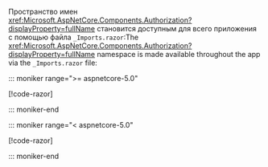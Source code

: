 <span data-ttu-id="0989e-101">Пространство имен <xref:Microsoft.AspNetCore.Components.Authorization?displayProperty=fullName> становится доступным для всего приложения с помощью файла `_Imports.razor`:</span><span class="sxs-lookup"><span data-stu-id="0989e-101">The <xref:Microsoft.AspNetCore.Components.Authorization?displayProperty=fullName> namespace is made available throughout the app via the `_Imports.razor` file:</span></span>

::: moniker range=">= aspnetcore-5.0"

[!code-razor[](imports-standalone-5x.razor?highlight=3)]

::: moniker-end

::: moniker range="< aspnetcore-5.0"

[!code-razor[](imports-standalone-3x.razor?highlight=3)]

::: moniker-end
